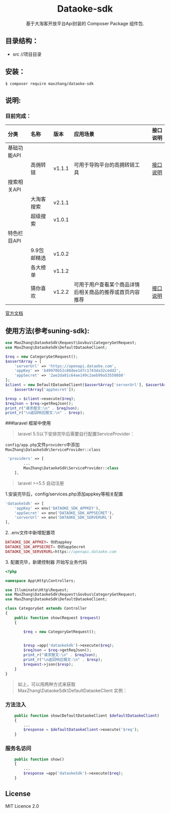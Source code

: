 <h1 align="center"> Dataoke-sdk</h1>

<p align="center"> 基于大淘客开放平台Api封装的 Composer Package 组件包.</p>

## 目录结构：
- src //项目目录

## 安装：

```
$ composer require maxzhang/dataoke-sdk
```
## 说明:
### 目前完成：

| 分类 |名称  |版本 |应用场景|接口说明|
| :---- |:----  |:---- |:----|----:|
| 基础功能API |  | |||
|  | 高佣转链 | v1.1.1 |可用于导购平台的高拥转链工具|[接口说明](http://www.dataoke.com/pmc/api-d.html?id=7)|
| 搜索相关API |  |  |||
|  | 大淘客搜索 | v2.1.1 |||
|  | 超级搜索 | v1.0.1 |||
| 特色栏目API |  |  |||
|  | 9.9包邮精选 | v1.0.2 |||
|  | 各大榜单 | v1.1.2 |||
|  | 猜你喜欢 | v1.2.2 |可用于用户查看某个商品详情后相关商品的推荐或首页内容推荐|[接口说明](http://www.dataoke.com/pmc/api-d.html?id=16)|



[官方文档](http://www.dataoke.com/pmc/api-market.html)


## 使用方法(参考suning-sdk):
```php
use MaxZhang\DataokeSdk\Request\Govbus\CategoryGetRequest;
use MaxZhang\DataokeSdk\DefaultDataokeClient;
```
```php
$req = new CategoryGetRequest();
$assertArray = [
    'serverUrl' => 'https://openapi.dataoke.com',
    'appKey' => 'b49970b52c88dee1d7c1743da32cedd2',
    'appSecret' => '2ae2da81c64ae149c2aeb99a535508b0'
];
$client = new DefaultDataokeClient($assertArray['serverUrl'], $assertArray['appKey'],
    $assertArray['appSecret']);

$resp = $client->execute($req);
$reqJson = $req->getReqJson();
print_r("请求报文:\n" . $reqJson);
print_r("\n返回响应报文:\n" . $resp);

```
###laravel 框架中使用


>laravel 5.5以下安排完毕后需要自行配置ServiceProvider：

`config/app.php`文件`providers`中添加
`MaxZhang\DataokeSdk\ServiceProvider::class`
```php
 'providers' => [
        ...
        MaxZhang\DataokeSdk\ServiceProvider::class
    ],
```
>laravel >=5.5 自动注册


<p>1.安装完毕后，config/services.php添加appkey等相关配置</p>

```php
'dataokeSdk' => [
    'appKey' => env('DATAOKE_SDK_APPKEY'),
    'appSecret' => env('DATAOKE_SDK_APPSECRET'),
    'serverUrl' => env('DATAOKE_SDK_SERVERURL')    
],
```
<p>2. .env文件中新增配置项</p>

```php
DATAOKE_SDK_APPKEY= 你的appkey
DATAOKE_SDK_APPSECRET= 你的appSecret
DATAOKE_SDK_SERVERURL=https://openapi.dataoke.com
```
<p>3. 配置完毕，新建控制器 开始写业务代码</p>

```php
<?php

namespace App\Http\Controllers;

use Illuminate\Http\Request;
use MaxZhang\DataokeSdk\Request\Govbus\CategoryGetRequest;
use MaxZhang\DataokeSdk\DefaultDataokeClient;

class CategoryGet extends Controller
{
    public function show(Request $request)
    {

        $req = new CategoryGetRequest();

        
        $resp =app('dataokeSdk')->execute($req);
        $reqJson = $req->getReqJson();
        print_r("请求报文:\n" . $reqJson);
        print_r("\n返回响应报文:\n" . $resp);
        $request->json($resp);
    }
}
```
>如上，可以用两种方式来获取 MaxZhang\DataokeSdk\DefaultDataokeClient 实例：

### 方法注入
```php
    public function show(DefaultDataokeClient $defaultDataokeClient) 
    {
        ...
        $response = $defaultDataokeClient->execute('$req');
    }
```
### 服务名访问
```php
    public function show() 
    {
        ...
        $response =app('dataokeSdk')->execute($req);
    }
```
## License

MIT Licence 2.0